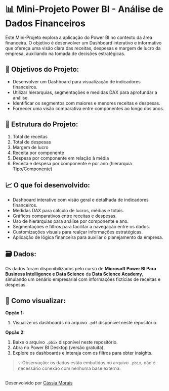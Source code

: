 # 📊 Mini-Projeto Power BI - Análise de Dados Financeiros

Este Mini-Projeto explora a aplicação do Power BI no contexto da área financeira. O objetivo é desenvolver um Dashboard interativo e informativo que ofereça uma visão clara das receitas, despesas e margem de lucro da empresa, auxiliando na tomada de decisões estratégicas.

## 🎯 Objetivos do Projeto:

- Desenvolver um Dashboard para visualização de indicadores financeiros.
- Utilizar hierarquias, segmentações e medidas DAX para aprofundar a análise.
- Identificar os segmentos com maiores e menores receitas e despesas.
- Fornecer uma visão comparativa entre componentes ao longo dos anos.

## 📁 Estrutura do Projeto:

1. Total de receitas  
2. Total de despesas  
3. Margem de lucro  
4. Receita por componente  
5. Despesa por componente em relação à média  
6. Receita e despesa por componente e por ano (hierarquia Tipo/Componente)

## 📈 O que foi desenvolvido:

- Dashboard interativo com visão geral e detalhada de indicadores financeiros.
- Medidas DAX para cálculo de lucros, médias e totais.
- Gráficos comparativos entre receitas e despesas.
- Uso de hierarquias para análise por componente e ano.
- Segmentações e filtros para facilitar a navegação entre os dados.
- Customizações visuais para realçar informações estratégicas.
- Aplicação de lógica financeira para auxiliar o planejamento da empresa.

## 🗃️ Dados:

Os dados foram disponibilizados pelo curso de **Microsoft Power BI Para Business Intelligence e Data Science** da **Data Science Academy**, simulando um cenário empresarial com informações fictícias de receitas e despesas.

## 📎 Como visualizar:

**Opção 1:**  
1. Visualize os dashboards no arquivo `.pdf` disponível neste repositório.

**Opção 2:**  
1. Baixe o arquivo `.pbix` disponível neste repositório.  
2. Abra no Power BI Desktop (versão gratuita).  
3. Explore os dashboards e interaja com os filtros para obter insights.  

> 💡 Observação: os dados estão embutidos no arquivo `.pbix`, não é necessário conexão com nenhuma base externa.

##
Desenvolvido por [Cássia Morais](mailto:cassia2011morais@gmail.com)
